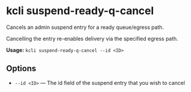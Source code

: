 # kcli suspend-ready-q-cancel


Cancels an admin suspend entry for a ready queue/egress path.

Cancelling the entry re-enables delivery via the specified egress path.


**Usage:** `kcli suspend-ready-q-cancel --id <ID>`

## Options


* `--id <ID>` — The id field of the suspend entry that you wish to cancel



